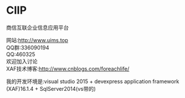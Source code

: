 # CIIP 
商信互联企业信息应用平台

网站:http://www.uims.top<BR>
QQ群:336090194<BR>
QQ:460325<BR>
欢迎加入讨论<BR>
XAF技术博客:http://www.cnblogs.com/foreachlife/<BR>

我的开发环境是:visual studio 2015 + devexpress application framework (XAF)16.1.4 + SqlServer2014(vs带的)
